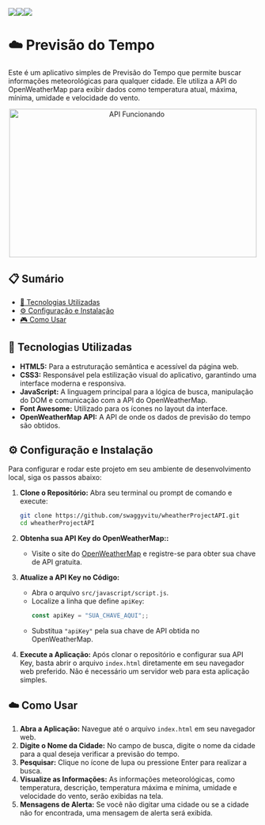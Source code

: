 <img src="https://img.shields.io/badge/JavaScript-323330?style=for-the-badge&logo=javascript&logoColor=F7DF1E" /><img src="https://img.shields.io/badge/HTML5-E34F26?style=for-the-badge&logo=html5&logoColor=white" /><img src="https://img.shields.io/badge/CSS3-1572B6?style=for-the-badge&logo=css3&logoColor=white" />


# ☁️ Previsão do Tempo

Este é um aplicativo simples de Previsão do Tempo que permite buscar informações meteorológicas para qualquer cidade. Ele utiliza a API do OpenWeatherMap para exibir dados como temperatura atual, máxima, mínima, umidade e velocidade do vento.

<div align= "center">
<img width="500" height="300" alt="API Funcionando" src="https://github.com/user-attachments/assets/fdf28d06-f787-4325-882d-9850f661c27b" />

</div>

## 📋 Sumário

* [🚀 Tecnologias Utilizadas](#-tecnologias-utilizadas)
* [⚙️ Configuração e Instalação](#%EF%B8%8F-configura%C3%A7%C3%A3o-e-instala%C3%A7%C3%A3o)
* [🎮 Como Usar](#-como-usar)


## 🚀 Tecnologias Utilizadas

* **HTML5:** Para a estruturação semântica e acessível da página web.
* **CSS3:** Responsável pela estilização visual do aplicativo, garantindo uma interface moderna e responsiva.
* **JavaScript:** A linguagem principal para a lógica de busca, manipulação do DOM e comunicação com a API do OpenWeatherMap.
* **Font Awesome:** Utilizado para os ícones no layout da interface.
* **OpenWeatherMap API:**  A API de onde os dados de previsão do tempo são obtidos.

## ⚙️ Configuração e Instalação

Para configurar e rodar este projeto em seu ambiente de desenvolvimento local, siga os passos abaixo:

1.  **Clone o Repositório:**
    Abra seu terminal ou prompt de comando e execute:
    
    ```bash
    git clone https://github.com/swaggyvitu/wheatherProjectAPI.git
    cd wheatherProjectAPI
    ```
    
2.  **Obtenha sua API Key do OpenWeatherMap::**
    * Visite o site do [OpenWeatherMap](https://openweathermap.org/api) e registre-se para obter sua chave de API gratuita.

3.  **Atualize a API Key no Código:**

      * Abra o arquivo `src/javascript/script.js`.
      * Localize a linha que define `apiKey`:
        ```javascript
        const apiKey = "SUA_CHAVE_AQUI";;
        ```
      * Substitua `"apiKey"` pela sua chave de API obtida no OpenWeatherMap.

4.  **Execute a Aplicação:**
    Após clonar o repositório e configurar sua API Key, basta abrir o arquivo `index.html` diretamente em seu navegador web preferido. Não é necessário um servidor web para esta aplicação simples.

## ☁️  Como Usar

1.  **Abra a Aplicação:** Navegue até o arquivo `index.html` em seu navegador web.
2.  **Digite o Nome da Cidade:** No campo de busca, digite o nome da cidade para a qual deseja verificar a previsão do tempo.
3.  **Pesquisar:** Clique no ícone de lupa ou pressione Enter para realizar a busca.
4.  **Visualize as Informações:** As informações meteorológicas, como temperatura, descrição, temperatura máxima e mínima, umidade e velocidade do vento, serão exibidas na tela.
5.  **Mensagens de Alerta:** Se você não digitar uma cidade ou se a cidade não for encontrada, uma mensagem de alerta será exibida.
